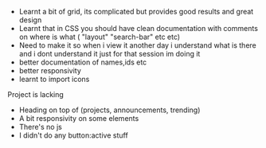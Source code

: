 - Learnt a bit of grid, its complicated but provides good results and great design
- Learnt that in CSS you should have clean documentation with comments on where is what ( "layout" "search-bar" etc etc)
- Need to make it so when i view it another day i understand what is there and i dont understand it just for that session im doing it
- better documentation of names,ids etc
- better responsivity 
- learnt to import icons


Project is lacking
 - Heading on top of (projects, announcements, trending)
 - A bit responsivity on some elements
 - There's no js 
 - I didn't do any button:active stuff